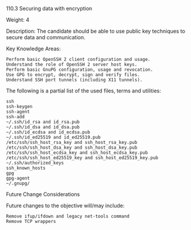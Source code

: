 110.3 Securing data with encryption

Weight: 4

Description: The candidate should be able to use public key techniques to secure data and communication.

Key Knowledge Areas:

    Perform basic OpenSSH 2 client configuration and usage.
    Understand the role of OpenSSH 2 server host keys.
    Perform basic GnuPG configuration, usage and revocation.
    Use GPG to encrypt, decrypt, sign and verify files.
    Understand SSH port tunnels (including X11 tunnels).

The following is a partial list of the used files, terms and utilities:

    ssh
    ssh-keygen
    ssh-agent
    ssh-add
    ~/.ssh/id_rsa and id_rsa.pub
    ~/.ssh/id_dsa and id_dsa.pub
    ~/.ssh/id_ecdsa and id_ecdsa.pub
    ~/.ssh/id_ed25519 and id_ed25519.pub
    /etc/ssh/ssh_host_rsa_key and ssh_host_rsa_key.pub
    /etc/ssh/ssh_host_dsa_key and ssh_host_dsa_key.pub
    /etc/ssh/ssh_host_ecdsa_key and ssh_host_ecdsa_key.pub
    /etc/ssh/ssh_host_ed25519_key and ssh_host_ed25519_key.pub
    ~/.ssh/authorized_keys
    ssh_known_hosts
    gpg
    gpg-agent
    ~/.gnupg/

 
Future Change Considerations

Future changes to the objective will/may include:

    Remove ifup/ifdown and legacy net-tools command
    Remove TCP wrappers
